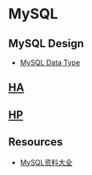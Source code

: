 # MySQL

## MySQL Design
* [MySQL Data Type](datatype/README.md)


## [HA]()
## [HP](HP/README.md)


## Resources
* [MySQL资料大全](https://yq.aliyun.com/articles/52879?spm=a2c4e.11155435.0.0.50f91373xDXl93)